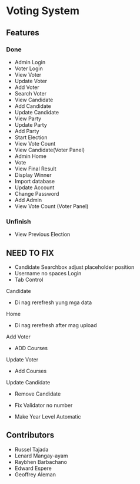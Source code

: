 
# Voting System

## Features

### Done
- Admin Login
- Voter Login
- View Voter
- Update Voter
- Add Voter
- Search Voter
- View Candidate
- Add Candidate
- Update Candidate
- View Party
- Update Party
- Add Party
- Start Election
- View Vote Count
- View Candidate(Voter Panel)
- Admin Home
- Vote
- View Final Result
- Display Winner
- Import database
- Update Account
- Change Password
- Add Admin
- View Vote Count (Voter Panel)

### Unfinish
- View Previous Election

## NEED TO FIX
- Candidate Searchbox adjust placeholder position
- Username no spaces
Login
- Tab Control

Candidate
- Di nag rerefresh yung mga data

Home
- Di nag rerefresh after mag upload

Add Voter
- ADD Courses

Update Voter
- Add Courses

Update Candidate
- Remove Candidate

- Fix Validator no number
- Make Year Level Automatic


## Contributors
- Russel Tajada
- Lenard Mangay-ayam
- Raybhen Barbachano
- Edward Espere
- Geoffrey Aleman
